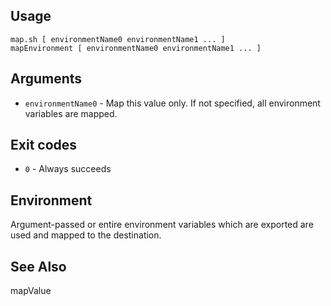 
## Usage

    map.sh [ environmentName0 environmentName1 ... ]
    mapEnvironment [ environmentName0 environmentName1 ... ]

## Arguments

- `environmentName0` - Map this value only. If not specified, all environment variables are mapped.

## Exit codes

- `0` - Always succeeds

## Environment

Argument-passed or entire environment variables which are exported are used and mapped to the destination.

## See Also

mapValue